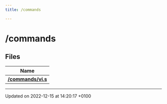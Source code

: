 ```yaml
---
title: /commands

---
```


# /commands



## Files

| Name           |
| -------------- |
| **[/commands/vi.s](Files/vi_8s.md#file-vi.s)**  |






-------------------------------

Updated on 2022-12-15 at 14:20:17 +0100
